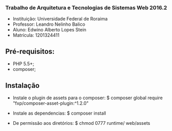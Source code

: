 ### Trabalho de Arquitetura e Tecnologias de Sistemas Web 2016.2

- Instituição: Universidade Federal de Roraima
- Professor: Leandro Nelinho Balico
- Aluno: Edwino Alberto Lopes Stein
- Matrícula: 1201324411

## Pré-requisitos:
 - PHP 5.5+;
 - composer;

## Instalação

 - Instale o plugin de assets para o composer:
    $ composer global require "fxp/composer-asset-plugin:^1.2.0"

 - Instale as dependencias:
    $ composer install

 - De permissão aos diretórios:
    $ chmod 0777 runtime/  web/assets
